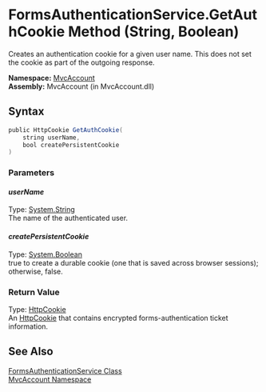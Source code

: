 FormsAuthenticationService.GetAuthCookie Method (String, Boolean)
=================================================================
Creates an authentication cookie for a given user name. This does not set the cookie as part of the outgoing response.

**Namespace:** [MvcAccount][1]  
**Assembly:** MvcAccount (in MvcAccount.dll)

Syntax
------

```csharp
public HttpCookie GetAuthCookie(
	string userName,
	bool createPersistentCookie
)
```

### Parameters

#### *userName*
Type: [System.String][2]  
The name of the authenticated user.

#### *createPersistentCookie*
Type: [System.Boolean][3]  
true to create a durable cookie (one that is saved across browser sessions); otherwise, false.

### Return Value
Type: [HttpCookie][4]  
 An [HttpCookie][4] that contains encrypted forms-authentication ticket information. 

See Also
--------
[FormsAuthenticationService Class][5]  
[MvcAccount Namespace][1]  

[1]: ../README.md
[2]: http://msdn2.microsoft.com/en-us/library/s1wwdcbf
[3]: http://msdn2.microsoft.com/en-us/library/a28wyd50
[4]: http://msdn2.microsoft.com/en-us/library/zw640823
[5]: README.md